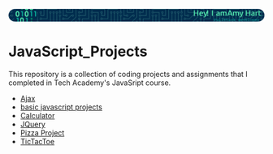 ![](https://github.com/ahart8/JavaScript_Projects/blob/main/github-header-image.png)

# JavaScript_Projects

 This repository is a collection of coding projects and assignments that I completed in Tech Academy's JavaSript course.
- [Ajax](./Ajax)
- [basic javascript projects](./Basic%20JavaScript%20Projects)
- [Calculator](./Calculator)
- [JQuery](./JQuery)
- [Pizza Project](./Pizza_Project)
- [TicTacToe](./TicTacToe)
 
